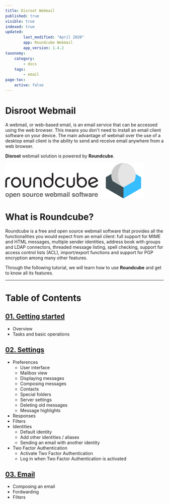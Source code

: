 ```yaml
---
title: Disroot Webmail
published: true
visible: true
indexed: true
updated:
        last_modified: "April 2020"
        app: Roundcube Webmail
        app_version: 1.4.2
taxonomy:
    category:
        - docs
    tags:
        - email
page-toc:
    active: false
---
```


# Disroot Webmail

A webmail, or web-based email, is an email service that can be accessed using the web browser. This means you don't need to install an email client software on your device. The main advantage of webmail over the use of a desktop email client is the ability to send and receive email anywhere from a web browser.

**Disroot** webmail solution is powered by **Roundcube**.


![](logo.png)

# What is Roundcube?
Roundcube is a free and open source webmail software that provides all the functionalities you would expect from an email client: full support for MIME and HTML messages, multiple sender identities, address book with groups and LDAP connectors, threaded message listing, spell checking, support for access control lists (ACL), import/export functions and support for PGP encryption among many other features.

Through the following tutorial, we will learn how to use **Roundcube** and get to know all its features.

----

# Table of Contents

## [01. Getting started](Roundcube/01.getting_started)
  - Overview
  - Tasks and basic operations

## [02. Settings](Roundcube/02.settings)
  - Preferences
    - User interface
    - Mailbox view
    - Displaying messages
    - Composing messages
    - Contacts
    - Special folders
    - Server settings
    - Deleting old messages
    - Message highlights
  - Responses
  - Filters
  - Identities
    - Default identity
    - Add other identities / aliases
    - Sending an email with another identity
  - Two Factor Authentication
    - Activate Two Factor Authentication
    - Log in when Two Factor Authentication is activated

## [03. Email](Roundcube/03.email)
  - Composing an email
  - Fordwarding
  - Filters
